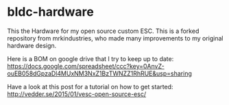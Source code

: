 bldc-hardware
=============

This the Hardware for my open source custom ESC. This is a forked repository from mrkindustries, who made many improvements to my original hardware design.

Here is a BOM on google drive that I try to keep up to date:
https://docs.google.com/spreadsheet/ccc?key=0AnvZ-ouEB058dGpzaDl4MUxNM3NxZ1BzTWNZZ1RhRUE&usp=sharing

Have a look at this post for a tutorial on how to get started:
http://vedder.se/2015/01/vesc-open-source-esc/

